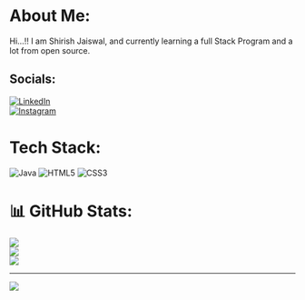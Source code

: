 # About Me:
Hi...!! I am Shirish Jaiswal, and currently learning a full Stack Program and a lot from open source.


## Socials:
[![LinkedIn](https://img.shields.io/badge/LinkedIn-%230077B5.svg?logo=linkedin&logoColor=white)](https://linkedin.com/in/shirish-jaiswal)    
[![Instagram](https://img.shields.io/badge/Instagram-%23E4405F.svg?logo=Instagram&logoColor=white)](https://instagram.com/shirishjaiswal03) 

# Tech Stack:
![Java](https://img.shields.io/badge/java-%23ED8B00.svg?style=for-the-badge&logo=java&logoColor=white) ![HTML5](https://img.shields.io/badge/html5-%23E34F26.svg?style=for-the-badge&logo=html5&logoColor=white) ![CSS3](https://img.shields.io/badge/css3-%231572B6.svg?style=for-the-badge&logo=css3&logoColor=white)
# 📊 GitHub Stats:
![](https://github-readme-stats.vercel.app/api?username=shirishjaiswal&theme=city_light&hide_border=false&include_all_commits=false&count_private=false)<br/>
![](https://github-readme-streak-stats.herokuapp.com/?user=shirishjaiswal&theme=city_light&hide_border=false)<br/>
![](https://github-readme-stats.vercel.app/api/top-langs/?username=shirishjaiswal&theme=city_light&hide_border=false&include_all_commits=false&count_private=false&layout=compact)

---
[![](https://visitcount.itsvg.in/api?id=shirishjaiswal&icon=9&color=1)](https://visitcount.itsvg.in)

